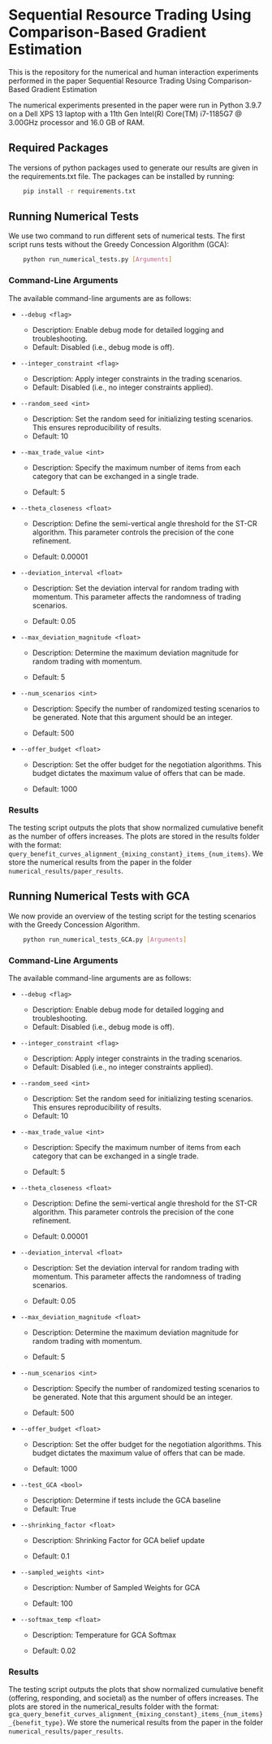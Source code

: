 # Sequential Resource Trading Using Comparison-Based Gradient Estimation

This is the repository for the numerical and human interaction experiments performed in the paper Sequential Resource Trading Using Comparison-Based Gradient Estimation

The numerical experiments presented in the paper were run in Python 3.9.7 on a Dell XPS 13 laptop with a 11th Gen Intel(R) Core(TM) i7-1185G7 @ 3.00GHz processor and 16.0 GB of RAM.

## Required Packages
The versions of python packages used to generate our results are given in the requirements.txt file. The packages can be installed by running:

```bash
    pip install -r requirements.txt
```

## Running Numerical Tests
We use two command to run different sets of numerical tests. The first script runs tests without the Greedy Concession Algorithm (GCA):

```bash
    python run_numerical_tests.py [Arguments]
```
### Command-Line Arguments
The available command-line arguments are as follows:

- `--debug <flag>` 
  - Description: Enable debug mode for detailed logging and troubleshooting.
  - Default: Disabled (i.e., debug mode is off).
- `--integer_constraint <flag>` 
  - Description: Apply integer constraints in the trading scenarios.
  - Default: Disabled (i.e., no integer constraints applied).
  
- `--random_seed <int>`
  - Description: Set the random seed for initializing testing scenarios. This ensures reproducibility of results. 
  - Default: 10
  
- `--max_trade_value <int>`
  - Description: Specify the maximum number of items from each category that can be exchanged in a single trade.
  
  - Default: 5
  
- `--theta_closeness <float>`
  - Description: Define the semi-vertical angle threshold for the ST-CR algorithm. This parameter controls the precision of the cone refinement.
  
  - Default: 0.00001
  
- `--deviation_interval <float>`
  - Description: Set the deviation interval for random trading with momentum. This parameter affects the randomness of trading scenarios.
  
  - Default: 0.05
  
- `--max_deviation_magnitude <float>`
  - Description: Determine the maximum deviation magnitude for random trading with momentum.
  
  - Default: 5
  
- `--num_scenarios <int>`
  - Description: Specify the number of randomized testing scenarios to be generated. Note that this argument should be an integer.
  
  - Default: 500
  
- `--offer_budget <float>`
  - Description: Set the offer budget for the negotiation algorithms. This budget dictates the maximum value of offers that can be made.
  
  - Default: 1000


### Results
The testing script outputs the plots that show normalized cumulative benefit as the number of offers increases. The plots are stored in the results folder with the format: `query_benefit_curves_alignment_{mixing_constant}_items_{num_items}`.
We store the numerical results from the paper in the folder `numerical_results/paper_results`.

## Running Numerical Tests with GCA
We now provide an overview of the testing script for the testing scenarios with the Greedy Concession Algorithm. 
```bash
    python run_numerical_tests_GCA.py [Arguments]
```
### Command-Line Arguments
The available command-line arguments are as follows:

- `--debug <flag>` 
  - Description: Enable debug mode for detailed logging and troubleshooting.
  - Default: Disabled (i.e., debug mode is off).
- `--integer_constraint <flag>` 
  - Description: Apply integer constraints in the trading scenarios.
  - Default: Disabled (i.e., no integer constraints applied).
  
- `--random_seed <int>`
  - Description: Set the random seed for initializing testing scenarios. This ensures reproducibility of results. 
  - Default: 10
  
- `--max_trade_value <int>`
  - Description: Specify the maximum number of items from each category that can be exchanged in a single trade.
  
  - Default: 5
  
- `--theta_closeness <float>`
  - Description: Define the semi-vertical angle threshold for the ST-CR algorithm. This parameter controls the precision of the cone refinement.
  
  - Default: 0.00001
  
- `--deviation_interval <float>`
  - Description: Set the deviation interval for random trading with momentum. This parameter affects the randomness of trading scenarios.
  
  - Default: 0.05
  
- `--max_deviation_magnitude <float>`
  - Description: Determine the maximum deviation magnitude for random trading with momentum.
  
  - Default: 5
  
- `--num_scenarios <int>`
  - Description: Specify the number of randomized testing scenarios to be generated. Note that this argument should be an integer.
  
  - Default: 500
  
- `--offer_budget <float>`
  - Description: Set the offer budget for the negotiation algorithms. This budget dictates the maximum value of offers that can be made.
  
  - Default: 1000

- `--test_GCA <bool>`
  - Description: Determine if tests include the GCA baseline
  - Default: True

- `--shrinking_factor <float>`
  - Description: Shrinking Factor for GCA belief update

  - Default: 0.1

- `--sampled_weights <int>`
  - Description: Number of Sampled Weights for GCA

  - Default: 100

- `--softmax_temp <float>`
  - Description: Temperature for GCA Softmax

  - Default: 0.02


### Results
The testing script outputs the plots that show normalized cumulative benefit (offering, responding, and societal) as the number of offers increases. The plots are stored in the numerical_results folder with the format: `gca_query_benefit_curves_alignment_{mixing_constant}_items_{num_items}_{benefit_type}`.
We store the numerical results from the paper in the folder `numerical_results/paper_results`.